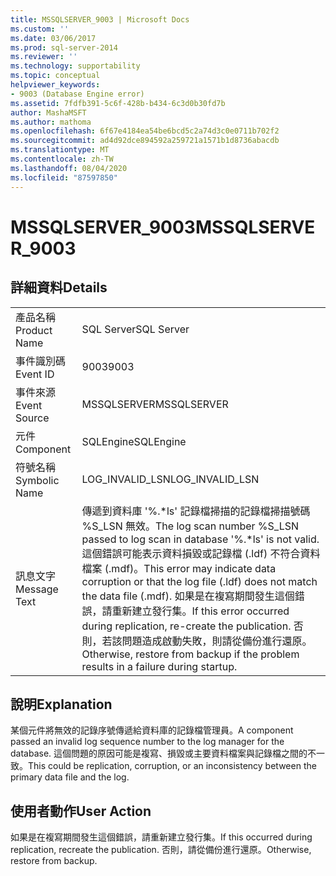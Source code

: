 ```yaml
---
title: MSSQLSERVER_9003 | Microsoft Docs
ms.custom: ''
ms.date: 03/06/2017
ms.prod: sql-server-2014
ms.reviewer: ''
ms.technology: supportability
ms.topic: conceptual
helpviewer_keywords:
- 9003 (Database Engine error)
ms.assetid: 7fdfb391-5c6f-428b-b434-6c3d0b30fd7b
author: MashaMSFT
ms.author: mathoma
ms.openlocfilehash: 6f67e4184ea54be6bcd5c2a74d3c0e0711b702f2
ms.sourcegitcommit: ad4d92dce894592a259721a1571b1d8736abacdb
ms.translationtype: MT
ms.contentlocale: zh-TW
ms.lasthandoff: 08/04/2020
ms.locfileid: "87597850"
---
```

# <a name="mssqlserver_9003"></a><span data-ttu-id="c2f6f-102">MSSQLSERVER_9003</span><span class="sxs-lookup"><span data-stu-id="c2f6f-102">MSSQLSERVER_9003</span></span>
    
## <a name="details"></a><span data-ttu-id="c2f6f-103">詳細資料</span><span class="sxs-lookup"><span data-stu-id="c2f6f-103">Details</span></span>  
  
|||  
|-|-|  
|<span data-ttu-id="c2f6f-104">產品名稱</span><span class="sxs-lookup"><span data-stu-id="c2f6f-104">Product Name</span></span>|<span data-ttu-id="c2f6f-105">SQL Server</span><span class="sxs-lookup"><span data-stu-id="c2f6f-105">SQL Server</span></span>|  
|<span data-ttu-id="c2f6f-106">事件識別碼</span><span class="sxs-lookup"><span data-stu-id="c2f6f-106">Event ID</span></span>|<span data-ttu-id="c2f6f-107">9003</span><span class="sxs-lookup"><span data-stu-id="c2f6f-107">9003</span></span>|  
|<span data-ttu-id="c2f6f-108">事件來源</span><span class="sxs-lookup"><span data-stu-id="c2f6f-108">Event Source</span></span>|<span data-ttu-id="c2f6f-109">MSSQLSERVER</span><span class="sxs-lookup"><span data-stu-id="c2f6f-109">MSSQLSERVER</span></span>|  
|<span data-ttu-id="c2f6f-110">元件</span><span class="sxs-lookup"><span data-stu-id="c2f6f-110">Component</span></span>|<span data-ttu-id="c2f6f-111">SQLEngine</span><span class="sxs-lookup"><span data-stu-id="c2f6f-111">SQLEngine</span></span>|  
|<span data-ttu-id="c2f6f-112">符號名稱</span><span class="sxs-lookup"><span data-stu-id="c2f6f-112">Symbolic Name</span></span>|<span data-ttu-id="c2f6f-113">LOG_INVALID_LSN</span><span class="sxs-lookup"><span data-stu-id="c2f6f-113">LOG_INVALID_LSN</span></span>|  
|<span data-ttu-id="c2f6f-114">訊息文字</span><span class="sxs-lookup"><span data-stu-id="c2f6f-114">Message Text</span></span>|<span data-ttu-id="c2f6f-115">傳遞到資料庫 '%.\*ls' 記錄檔掃描的記錄檔掃描號碼 %S_LSN 無效。</span><span class="sxs-lookup"><span data-stu-id="c2f6f-115">The log scan number %S_LSN passed to log scan in database '%.\*ls' is not valid.</span></span> <span data-ttu-id="c2f6f-116">這個錯誤可能表示資料損毀或記錄檔 (.ldf) 不符合資料檔案 (.mdf)。</span><span class="sxs-lookup"><span data-stu-id="c2f6f-116">This error may indicate data corruption or that the log file (.ldf) does not match the data file (.mdf).</span></span> <span data-ttu-id="c2f6f-117">如果是在複寫期間發生這個錯誤，請重新建立發行集。</span><span class="sxs-lookup"><span data-stu-id="c2f6f-117">If this error occurred during replication, re-create the publication.</span></span> <span data-ttu-id="c2f6f-118">否則，若該問題造成啟動失敗，則請從備份進行還原。</span><span class="sxs-lookup"><span data-stu-id="c2f6f-118">Otherwise, restore from backup if the problem results in a failure during startup.</span></span>|  
  
## <a name="explanation"></a><span data-ttu-id="c2f6f-119">說明</span><span class="sxs-lookup"><span data-stu-id="c2f6f-119">Explanation</span></span>  
 <span data-ttu-id="c2f6f-120">某個元件將無效的記錄序號傳遞給資料庫的記錄檔管理員。</span><span class="sxs-lookup"><span data-stu-id="c2f6f-120">A component passed an invalid log sequence number to the log manager for the database.</span></span> <span data-ttu-id="c2f6f-121">這個問題的原因可能是複寫、損毀或主要資料檔案與記錄檔之間的不一致。</span><span class="sxs-lookup"><span data-stu-id="c2f6f-121">This could be replication, corruption, or an inconsistency between the primary data file and the log.</span></span>  
  
## <a name="user-action"></a><span data-ttu-id="c2f6f-122">使用者動作</span><span class="sxs-lookup"><span data-stu-id="c2f6f-122">User Action</span></span>  
 <span data-ttu-id="c2f6f-123">如果是在複寫期間發生這個錯誤，請重新建立發行集。</span><span class="sxs-lookup"><span data-stu-id="c2f6f-123">If this occurred during replication, recreate the publication.</span></span> <span data-ttu-id="c2f6f-124">否則，請從備份進行還原。</span><span class="sxs-lookup"><span data-stu-id="c2f6f-124">Otherwise, restore from backup.</span></span>  
  
  
